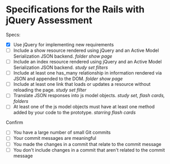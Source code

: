 # Specifications for the Rails with jQuery Assessment

Specs:
- [x] Use jQuery for implementing new requirements
- [ ] Include a show resource rendered using jQuery and an Active Model Serialization JSON backend. *folder show page*
- [ ] Include an index resource rendered using jQuery and an Active Model Serialization JSON backend. *study set filters*
- [ ] Include at least one has_many relationship in information rendered via JSON and appended to the DOM. *folder show page*
- [ ] Include at least one link that loads or updates a resource without reloading the page. *study set filter*
- [ ] Translate JSON responses into js model objects. *study set, flash cards, folders*
- [ ] At least one of the js model objects must have at least one method added by your code to the prototype. *starring flash cards*

Confirm
- [ ] You have a large number of small Git commits
- [ ] Your commit messages are meaningful
- [ ] You made the changes in a commit that relate to the commit message
- [ ] You don't include changes in a commit that aren't related to the commit message
